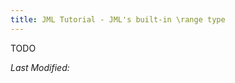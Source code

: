 ```yaml
---
title: JML Tutorial - JML's built-in \range type
---
```


TODO

<i>Last Modified: <script type="text/javascript"> document.write(new Date(document.lastModified).toUTCString())</script></i>

